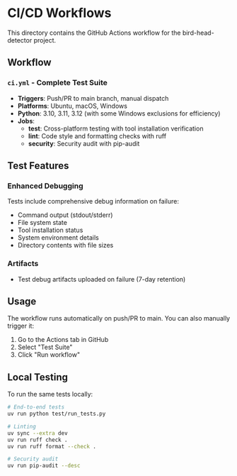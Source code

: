 # CI/CD Workflows

This directory contains the GitHub Actions workflow for the bird-head-detector project.

## Workflow

### `ci.yml` - Complete Test Suite
- **Triggers**: Push/PR to main branch, manual dispatch
- **Platforms**: Ubuntu, macOS, Windows
- **Python**: 3.10, 3.11, 3.12 (with some Windows exclusions for efficiency)
- **Jobs**:
  - **test**: Cross-platform testing with tool installation verification
  - **lint**: Code style and formatting checks with ruff
  - **security**: Security audit with pip-audit

## Test Features

### Enhanced Debugging
Tests include comprehensive debug information on failure:
- Command output (stdout/stderr)
- File system state
- Tool installation status
- System environment details
- Directory contents with file sizes

### Artifacts
- Test debug artifacts uploaded on failure (7-day retention)

## Usage

The workflow runs automatically on push/PR to main. You can also manually trigger it:

1. Go to the Actions tab in GitHub
2. Select "Test Suite"
3. Click "Run workflow"

## Local Testing

To run the same tests locally:

```bash
# End-to-end tests
uv run python test/run_tests.py

# Linting
uv sync --extra dev
uv run ruff check .
uv run ruff format --check .

# Security audit
uv run pip-audit --desc
```

